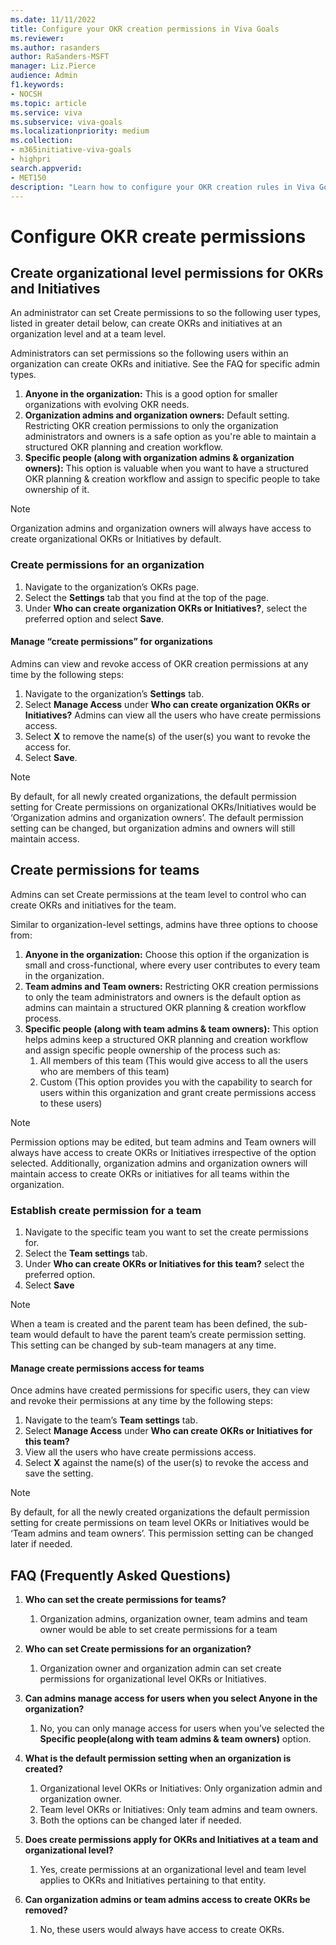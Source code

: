 ```yaml
---
ms.date: 11/11/2022
title: Configure your OKR creation permissions in Viva Goals
ms.reviewer: 
ms.author: rasanders
author: RaSanders-MSFT
manager: Liz.Pierce
audience: Admin
f1.keywords:
- NOCSH
ms.topic: article
ms.service: viva
ms.subservice: viva-goals
ms.localizationpriority: medium
ms.collection:  
- m365initiative-viva-goals
- highpri  
search.appverid:
- MET150
description: "Learn how to configure your OKR creation rules in Viva Goals"
---
```

# Configure OKR create permissions

## Create organizational level permissions for OKRs and Initiatives

An administrator can set Create permissions to so the following user types, listed in greater detail below, can create OKRs and initiatives at an organization level and at a team level.   

Administrators can set permissions so the following users within an organization can create OKRs and initiative. See the FAQ for specific admin types. 

1. **Anyone in the organization:** This is a good option for smaller organizations with evolving OKR needs.
1. **Organization admins and organization owners:** Default setting. Restricting OKR creation permissions to only the organization administrators and owners is a safe option as you're able to maintain a structured OKR planning and creation workflow.
1.	**Specific people (along with organization admins & organization owners):** This option is valuable when you want to have a structured OKR planning & creation workflow and assign to specific people to take ownership of it. 

> [!NOTE]
> Organization admins and organization owners will always have access to create organizational OKRs or Initiatives by default. 

### Create permissions for an organization

1.	Navigate to the organization’s OKRs page.
1. Select the **Settings** tab that you find at the top of the page.  
1. Under **Who can create organization OKRs or Initiatives?**, select the preferred option and select **Save**.    

####  Manage “create permissions” for organizations  

Admins can view and revoke access of OKR creation permissions at any time by the  following steps: 

1. Navigate to the organization’s **Settings** tab.  
1. Select **Manage Access** under **Who can create organization OKRs or Initiatives?** Admins can view all the users who have create permissions access.  
1. Select **X** to remove the name(s) of the user(s) you want to revoke the access for. 
1. Select **Save**.  

> [!NOTE]
> By default, for all newly created organizations,  the default permission setting for Create permissions on organizational OKRs/Initiatives would be ‘Organization admins and organization owners’. The default permission setting can be changed, but organization admins and owners will still maintain access. 

## Create permissions for teams 

Admins can set Create permissions at the team level to control who can create OKRs and initiatives for the team.  

Similar to organization-level settings,  admins have three options to choose from:  

1.	**Anyone in the organization:** Choose this option if the organization is small and cross-functional, where every user contributes to every team in the organization.
1. **Team admins and Team owners:** Restricting OKR creation permissions to only the team administrators and owners is the default option as admins can maintain a structured OKR planning & creation workflow process.
1.	**Specific people (along with team admins & team owners):** This option helps admins keep a structured OKR planning and creation workflow and assign specific people ownership of the process such as:
    1. All members of this team (This would give access to all the users who are members of this team) 
    1. Custom (This option provides you with the capability to search for users within this organization and grant create permissions access to these users) 

> [!NOTE]
> Permission options may be edited, but team admins and Team owners will always have access to create OKRs or Initiatives irrespective of the option selected. Additionally, organization admins and organization owners will maintain access to create OKRs or initiatives for all teams within the organization. 

### Establish create permission for a team

1. Navigate to the specific team you want to set the create permissions for.  
1. Select the **Team settings** tab.
1. Under **Who can create OKRs or Initiatives for this team?** select the preferred option.
1. Select **Save**

> [!NOTE]
> When a team is created and the parent team has been defined, the sub-team would default to have the parent team’s create permission setting. This setting can be changed by sub-team managers at any time.  

#### Manage create permissions access for teams 

Once admins have created permissions for specific users, they can view and revoke their permissions at any time by the following steps:  

1.	Navigate to the team’s **Team settings** tab.  
1. Select **Manage Access** under **Who can create OKRs or Initiatives for this team?** 
1. View all the users who have create permissions access. 
1. Select **X** against the name(s) of the user(s) to revoke the access and save the setting.    

> [!NOTE]
> By default, for all the newly created organizations the default permission setting for create permissions on team level OKRs or Initiatives would be ‘Team admins and team owners’. This permission setting can be changed later if needed. 

## FAQ (Frequently Asked Questions)

1. **Who can set the create permissions for teams?**
    1. Organization admins, organization owner, team admins and team owner would be able to set create permissions for a team 

1. **Who can set Create permissions for an organization?**
    1. Organization owner and organization admin can set create permissions for organizational level OKRs or Initiatives. 

1. **Can admins manage access for users when you select Anyone in the organization?**
    1. No, you can only manage access for users when you’ve selected the **Specific people(along with team admins & team owners)** option.

1. **What is the default permission setting when an organization is created?**
    1.   Organizational level OKRs or Initiatives: Only organization admin and organization owner. 
    1. Team level OKRs or Initiatives: Only team admins and team owners. 
    1. Both the options can be changed later if needed.

1. **Does create permissions apply for OKRs and Initiatives at a team and organizational level?**
   1. Yes, create permissions at an organizational level and team level applies to OKRs and Initiatives pertaining to that entity. 

1. **Can organization admins or team admins access to create OKRs be removed?**
    1. No, these users would always have access to create OKRs. 

